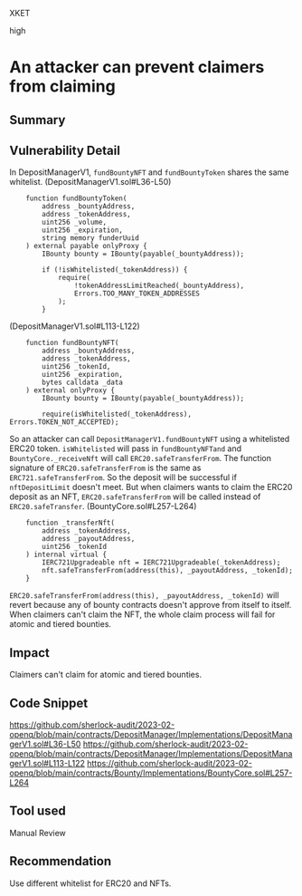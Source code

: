 XKET

high

# An attacker can prevent claimers from claiming



## Summary

## Vulnerability Detail

In DepositManagerV1, `fundBountyNFT` and `fundBountyToken` shares the same whitelist. (DepositManagerV1.sol#L36-L50)

```solidity
    function fundBountyToken(
        address _bountyAddress,
        address _tokenAddress,
        uint256 _volume,
        uint256 _expiration,
        string memory funderUuid
    ) external payable onlyProxy {
        IBounty bounty = IBounty(payable(_bountyAddress));

        if (!isWhitelisted(_tokenAddress)) {
            require(
                !tokenAddressLimitReached(_bountyAddress),
                Errors.TOO_MANY_TOKEN_ADDRESSES
            );
        }
```
(DepositManagerV1.sol#L113-L122)

```solidity
    function fundBountyNFT(
        address _bountyAddress,
        address _tokenAddress,
        uint256 _tokenId,
        uint256 _expiration,
        bytes calldata _data
    ) external onlyProxy {
        IBounty bounty = IBounty(payable(_bountyAddress));

        require(isWhitelisted(_tokenAddress), Errors.TOKEN_NOT_ACCEPTED);
```

So an attacker can call `DepositManagerV1.fundBountyNFT` using a whitelisted ERC20 token.
`isWhitelisted` will pass in `fundBountyNFTand` and `BountyCore._receiveNft` will call `ERC20.safeTransferFrom`.
The function signature of `ERC20.safeTransferFrom` is the same as `ERC721.safeTransferFrom`. So the deposit will be successful if `nftDepositLimit` doesn't meet. But when claimers wants to claim the ERC20 deposit as an NFT, `ERC20.safeTransferFrom` will be called instead of `ERC20.safeTransfer`. (BountyCore.sol#L257-L264)

```solidity
    function _transferNft(
        address _tokenAddress,
        address _payoutAddress,
        uint256 _tokenId
    ) internal virtual {
        IERC721Upgradeable nft = IERC721Upgradeable(_tokenAddress);
        nft.safeTransferFrom(address(this), _payoutAddress, _tokenId);
    }
```
`ERC20.safeTransferFrom(address(this), _payoutAddress, _tokenId)` will revert because any of bounty contracts doesn't approve from itself to itself. 
When claimers can't claim the NFT, the whole claim process will fail for atomic and tiered bounties.

## Impact
Claimers can't claim for atomic and tiered bounties.

## Code Snippet
https://github.com/sherlock-audit/2023-02-openq/blob/main/contracts/DepositManager/Implementations/DepositManagerV1.sol#L36-L50
https://github.com/sherlock-audit/2023-02-openq/blob/main/contracts/DepositManager/Implementations/DepositManagerV1.sol#L113-L122
https://github.com/sherlock-audit/2023-02-openq/blob/main/contracts/Bounty/Implementations/BountyCore.sol#L257-L264

## Tool used
Manual Review

## Recommendation
Use different whitelist for ERC20 and NFTs.


